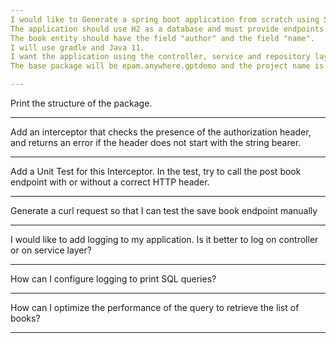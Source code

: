 ```yaml
---
I would like to Generate a spring boot application from scratch using Spring Initializr. 
The application should use H2 as a database and must provide endpoints to store and retrieve a Book entity. 
The book entity should have the field "author" and the field "name".
I will use gradle and Java 11.
I want the application using the controller, service and repository layer. 
The base package will be epam.anywhere.gptdemo and the project name is gptdemo.

---
```

Print the structure of the package.

---

Add an interceptor that checks the presence of the authorization header, 
and returns an error if the header does not start with the string bearer.

---
Add a Unit Test for this Interceptor. In the test, try to call the post book endpoint 
with or without a correct HTTP header. 

---
Generate a curl request so that I can test the save book endpoint manually

---
I would like to add logging to my application. Is it better to log on 
controller or on service layer?

---
How can I configure logging to print SQL queries?

---
How can I optimize the performance of the query 
to retrieve the list of books?  

---
